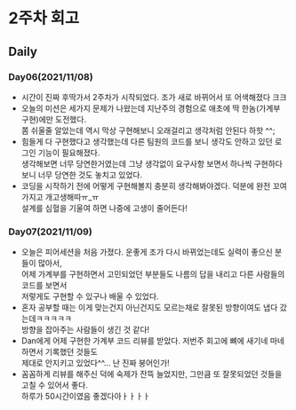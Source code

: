 # 2주차 회고

## Daily

### Day06(2021/11/08)

- 시간이 진짜 후딱가서 2주차가 시작되었다. 조가 새로 바뀌어서 또 어색해졌다 크크
- 오늘의 미션은 세가지 문제가 나왔는데 지난주의 경험으로 애초에 딱 한놈(가계부 구현)에만 도전했다.  
  쫌 쉬울줄 알았는데 역시 막상 구현해보니 오래걸리고 생각처럼 안된다 하핫 ^^;
- 힘들게 다 구현했다고 생각했는데 다른 팀원의 코드를 보니 생각도 안하고 있던 로그인 기능이 필요해졌다.  
  생각해보면 너무 당연한거였는데 그냥 생각없이 요구사항 보면서 하나씩 구현하다보니 너무 당연한 것도 놓치고 있었다.
- 코딩을 시작하기 전에 어떻게 구현해볼지 충분히 생각해봐야겠다. 덕분에 완전 꼬여가지고 개고생해따ㅠ\_ㅠ  
  설계를 심혈을 기울여 하면 나중에 고생이 줄어든다!

### Day07(2021/11/09)

- 오늘은 피어세션을 처음 가졌다. 운좋게 조가 다시 바뀌었는데도 실력이 좋으신 분들이 많아서,  
  어제 가계부를 구현하면서 고민되었던 부분들도 나름의 답을 내리고 다른 사람들의 코드를 보면서  
  저렇게도 구현할 수 있구나 배울 수 있었다.
- 혼자 공부할 때는 이게 맞는건지 아닌건지도 모르는채로 잘못된 방향이여도 냅다 갔는데ㅋㅋㅋㅋㅋ  
  방향을 잡아주는 사람들이 생긴 것 같다!
- Dan에게 어제 구현한 가계부 코드 리뷰를 받았다. 저번주 회고에 뼈에 새기네 마네 하면서 기록했던 것들도  
  제대로 안지키고 있었다^^... 난 진짜 붕어인가!
- 꼼꼼하게 리뷰를 해주신 덕에 숙제가 잔뜩 늘었지만, 그만큼 또 잘못되었던 것들을 고칠 수 있어서 좋다.  
  하루가 50시간이였음 좋겠다아ㅏㅏㅏㅏ
